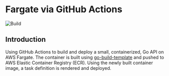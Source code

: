 # Fargate via GitHub Actions

![Build](https://github.com/austinhrdt/fargate-cicd-demo/workflows/Build/badge.svg)

## Introduction

Using GitHub Actions to build and deploy a small, containerized, Go API on AWS Fargate. The container is built using [go-build-template](https://github.com/austinhrdt/go-build-template) and pushed to AWS Elastic Container Registry (ECR). Using the newly built container image, a task definition is rendered and deployed.
